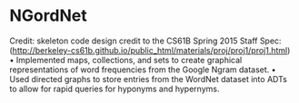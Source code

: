 # NGordNet
Credit: skeleton code design credit to the CS61B Spring 2015 Staff
Spec: (http://berkeley-cs61b.github.io/public_html/materials/proj/proj1/proj1.html)
• Implemented maps, collections, and sets to create graphical representations of word frequencies from the Google Ngram dataset.
• Used directed graphs to store entries from the WordNet dataset into ADTs to allow for rapid queries for hyponyms and hypernyms.
